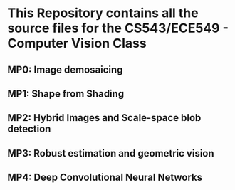 # This Repository contains all the source files for the CS543/ECE549 - Computer Vision Class

## MP0: Image demosaicing

## MP1: Shape from Shading

## MP2: Hybrid Images and Scale-space blob detection

## MP3: Robust estimation and geometric vision

## MP4: Deep Convolutional Neural Networks
